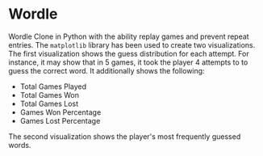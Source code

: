 # Wordle
Wordle Clone in Python with the ability replay games and prevent repeat entries. The `matplotlib` library has been used to create two visualizations. The first visualization shows the guess distribution for each attempt. For instance, it may show that in 5 games, it took the player 4 attempts to to guess the correct word. It additionally shows the following: 

- Total Games Played
- Total Games Won
- Total Games Lost
- Games Won Percentage
- Games Lost Percentage

The second visualization shows the player's most frequently guessed words.
